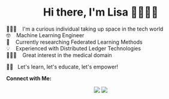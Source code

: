 <h1 align="center">Hi there, I'm Lisa 👋👩🏼‍💻</h1>

👩🏼‍🎓  &nbsp;&nbsp;   I'm a curious individual taking up space in the tech world </br>
🤓  &nbsp;&nbsp;  Machine Learning Engineer </br>
🔭     &nbsp;&nbsp;  Currently researching Federated Learning Methods </br>
💡      &nbsp;&nbsp;  Experienced with Distributed Ledger Technologies </br>
👩🏼‍⚕️     &nbsp;&nbsp; Great interest in the medical domain </br>



💪🏼     &nbsp; Let's learn, let's educate, let's empower! </br>

**Connect with Me:**

<p align="center">
  <a href="https://github.com/LSnyd" target"blank_"><img src="https://img.shields.io/badge/GitHub%20-191717.svg?&style=for-the-badge&logo=github&logoColor=white"></a>
  <a href=”LinkedIn profile URL”>
  <a href="https://www.linkedin.com/in/lisaschneider94/" target"blank_"><img src="https://img.shields.io/badge/linkedin-%230077B5.svg?&style=for-the-badge&logo=linkedin&logoColor=white"></a>
</a>
</p>

